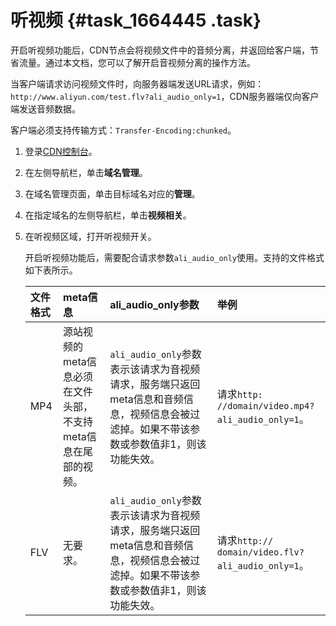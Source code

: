 # 听视频 {#task_1664445 .task}

开启听视频功能后，CDN节点会将视频文件中的音频分离，并返回给客户端，节省流量。通过本文档，您可以了解开启音视频分离的操作方法。

当客户端请求访问视频文件时，向服务器端发送URL请求，例如：`http://www.aliyun.com/test.flv?ali_audio_only=1`，CDN服务器端仅向客户端发送音频数据。

客户端必须支持传输方式：`Transfer-Encoding:chunked`。

1.  登录[CDN控制台](https://cdn.console.aliyun.com)。
2.  在左侧导航栏，单击**域名管理**。
3.  在域名管理页面，单击目标域名对应的**管理**。
4.  在指定域名的左侧导航栏，单击**视频相关**。
5.  在听视频区域，打开听视频开关。 

    开启听视频功能后，需要配合请求参数`ali_audio_only`使用。支持的文件格式如下表所示。

    |文件格式|meta信息|ali\_audio\_only参数|举例|
    |:---|:-----|:-----------------|:-|
    |MP4|源站视频的meta信息必须在文件头部，不支持meta信息在尾部的视频。|`ali_audio_only`参数表示该请求为音视频请求，服务端只返回meta信息和音频信息，视频信息会被过滤掉。如果不带该参数或参数值非1，则该功能失效。|请求`http: //domain/video.mp4?ali_audio_only=1`。|
    |FLV|无要求。|`ali_audio_only`参数表示该请求为音视频请求，服务端只返回meta信息和音频信息，视频信息会被过滤掉。如果不带该参数或参数值非1，则该功能失效。|请求`http:// domain/video.flv?ali_audio_only=1`。|


